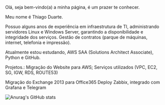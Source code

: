 Olá, seja bem-vindo(a) a minha página, é um prazer te conhecer.

Meu nome é Thiago Duarte.

Possuo alguns anos de experiência em infraestrutura de TI, administrando servidores Linux e Windows Server, garantindo a disponibilidade e integridade dos serviços.
Gestão de contratos (parque de máquinas, internet, telefonia e impressão).

Atualmente estou estudando, AWS SAA (Solutions Architect Associate), Python e GitHub.

Projetos.: 
 Migração do Website para AWS;
 Serviços utilizados (VPC, EC2, SG, IGW, RDS, ROUTE53)

 Migração do Exchange 2013 para Office365
 Deploy Zabbix, integrado com Grafana e Telegram

![Anurag's GitHub stats](https://github-readme-stats.vercel.app/api?username=tduarteme&show_icons=true&theme=transparent)
